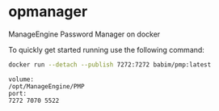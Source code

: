 # opmanager
ManageEngine Password Manager on docker

To quickly get started running use the following command:
```bash
docker run --detach --publish 7272:7272 babim/pmp:latest
```
```
volume:
/opt/ManageEngine/PMP
port:
7272 7070 5522
```